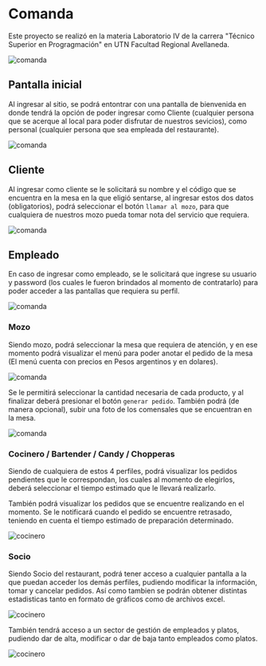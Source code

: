 # Comanda

Este proyecto se realizó en la materia Laboratorio IV de la carrera "Técnico Superior en Progragmación" en  UTN Facultad Regional Avellaneda. 

![comanda](/comanda/src/assets/imagenes/la_comanda.png)

## Pantalla inicial

Al ingresar al sitio, se podrá entontrar con una pantalla de bienvenida en donde tendrá la opción de poder ingresar como Cliente (cualquier persona que se acerque al local para poder disfrutar de nuestros sevicios), como personal (cualquier persona que sea empleada del restaurante).

![comanda](/comanda/src/assets/imagenes/readme/inicio.png)

## Cliente

Al ingresar como cliente se le solicitará su nombre y el código que se encuentra en la mesa en la que eligió sentarse, al ingresar estos dos datos (obligatorios), podrá seleccionar el botón `llamar al mozo`, para que cualquiera de nuestros mozo pueda tomar nota del servicio que requiera.

![comanda](/comanda/src/assets/imagenes/readme/cliente.png)

## Empleado

En caso de ingresar como empleado, se le solicitará que ingrese su usuario y password (los cuales le fueron brindados al momento de contratarlo) para poder acceder a las pantallas que requiera su perfil.

![comanda](/comanda/src/assets/imagenes/readme/login.png)

### Mozo

Siendo mozo, podrá seleccionar la mesa que requiera de atención, y en ese momento podrá visualizar el menú para poder anotar el pedido de la mesa (El menú cuenta con precios en Pesos argentinos y en dolares).

![comanda](/comanda/src/assets/imagenes/readme/mozo_1.png)

Se le permitirá seleccionar la cantidad necesaria de cada producto, y al finalizar deberá presionar el botón `generar pedido`. También podrá (de manera opcional), subir una foto de los comensales que se encuentran en la mesa.

![comanda](/comanda/src/assets/imagenes/readme/mozo_2.png)

### Cocinero / Bartender / Candy / Chopperas

Siendo de cualquiera de estos 4 perfiles, podrá visualizar los pedidos pendientes que le correspondan, los cuales al momento de elegirlos, deberá seleccionar el tiempo estimado que le llevará realizarlo.

También podrá visualizar los pedidos que se encuentre realizando en el momento. Se le notificará cuando el pedido se encuentre retrasado, teniendo en cuenta el tiempo estimado de preparación determinado.

![cocinero](/comanda/src/assets/imagenes/readme/cocinero.png)

### Socio
Siendo Socio del restaurant, podrá tener acceso a cualquier pantalla a la que puedan acceder los demás perfiles, pudiendo modificar la información, tomar y cancelar pedidos. Así como tambien se podrán obtener distintas estadisticas tanto en formato de gráficos como de archivos excel.

![cocinero](/comanda/src/assets/imagenes/readme/socio.png)

También tendrá acceso a un sector de gestión de empleados y platos, pudiendo dar de alta, modificar o dar de baja tanto empleados como platos.

![cocinero](/comanda/src/assets/imagenes/readme/registro.png)
